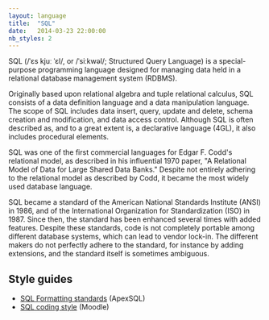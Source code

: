 ```yaml
---
layout: language
title:  "SQL"
date:   2014-03-23 22:00:00
nb_styles: 2
---
```


SQL (/ˈɛs kjuː ˈɛl/, or /ˈsiːkwəl/; Structured Query Language) is a special-purpose programming language designed for managing data held in a relational database management system (RDBMS).

Originally based upon relational algebra and tuple relational calculus, SQL consists of a data definition language and a data manipulation language. The scope of SQL includes data insert, query, update and delete, schema creation and modification, and data access control. Although SQL is often described as, and to a great extent is, a declarative language (4GL), it also includes procedural elements.

SQL was one of the first commercial languages for Edgar F. Codd's relational model, as described in his influential 1970 paper, "A Relational Model of Data for Large Shared Data Banks." Despite not entirely adhering to the relational model as described by Codd, it became the most widely used database language.

SQL became a standard of the American National Standards Institute (ANSI) in 1986, and of the International Organization for Standardization (ISO) in 1987. Since then, the standard has been enhanced several times with added features. Despite these standards, code is not completely portable among different database systems, which can lead to vendor lock-in. The different makers do not perfectly adhere to the standard, for instance by adding extensions, and the standard itself is sometimes ambiguous.

## Style guides

- [SQL Formatting standards](http://solutioncenter.apexsql.com/sql-formatting-standards-capitalization-indentation-comments-parenthesis/) (ApexSQL)
- [SQL coding style](http://docs.moodle.org/dev/SQL_coding_style) (Moodle)
